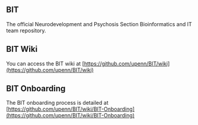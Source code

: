 ## BIT

The official Neurodevelopment and Psychosis Section Bioinformatics and IT team repository.

## BIT Wiki

You can access the BIT wiki at [https://github.com/upenn/BIT/wiki](https://github.com/upenn/BIT/wiki)

## BIT Onboarding

The BIT onboarding process is detailed at [https://github.com/upenn/BIT/wiki/BIT-Onboarding](https://github.com/upenn/BIT/wiki/BIT-Onboarding)
